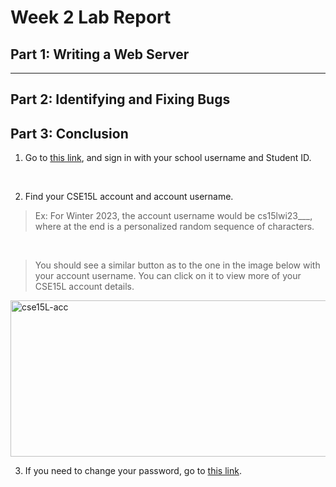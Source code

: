 # Week 2 Lab Report

## Part 1: Writing a Web Server

---------------------------------------------------------




## Part 2: Identifying and Fixing Bugs

## Part 3: Conclusion







1) Go to [this link](https://sdacs.ucsd.edu/~icc/index.php), and sign in with your school username and Student ID.

<br/>

2) Find your CSE15L account and account username.
> Ex: For Winter 2023, the account username would be cs15lwi23___, where at the end is a personalized random sequence of characters.

<br/>

> You should see a similar button as to the one in the image below with your account username. You can click on it to view more of your CSE15L account details.
> 
<img width="650" height="250" alt="cse15L-acc" src="https://user-images.githubusercontent.com/66851491/212466395-66094f19-d6ba-4c63-9b6d-ed500cc667ed.png">

<br/>

3) If you need to change your password, go to [this link](https://docs.google.com/document/d/1hs7CyQeh-MdUfM9uv99i8tqfneos6Y8bDU0uhn1wqho/edit).

<br/>
<br/>
